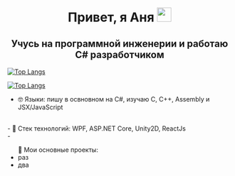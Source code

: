 <h1 align="center">Привет, я Аня
<img src="https://github.com/blackcater/blackcater/raw/main/images/Hi.gif" height="32"/></h1>
<h2 align="center">Учусь на программной инженерии и работаю C# разработчиком</h2>

<!---Для компактной версии-->
[![Top Langs](https://github-readme-stats.vercel.app/api/top-langs/?username=anuraghazra&layout=compact)](https://github.com/anuraghazra/github-readme-stats)

<!---Для подробной версии-->
[![Top Langs](https://github-readme-stats.vercel.app/api/top-langs/?username=anuraghazra)](https://github.com/anuraghazra/github-readme-stats)


- 🤓 Языки: пишу в освновном на C#, изучаю C, C++, Assembly и JSX/JavaScript
<br/>
- 🌱 Стек технологий: WPF, ASP.NET Core, Unity2D, ReactJs
<br/>
- <ul>🔭 Мои основные проекты:
<li>раз</li>
<li>два</li>
</ul>

